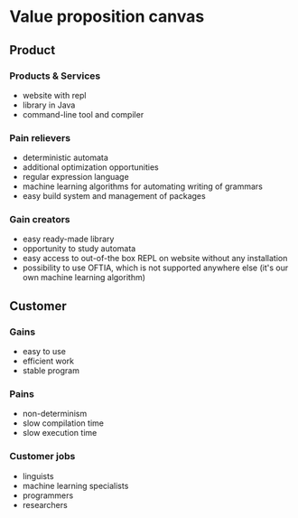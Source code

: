 # Value proposition canvas

## Product

### Products & Services

- website with repl
- library in Java
- command-line tool and compiler

### Pain relievers

- deterministic automata
- additional optimization opportunities
- regular expression language 
- machine learning algorithms for automating writing of grammars
- easy build system and management of packages

### Gain creators

- easy ready-made library
- opportunity to study automata
- easy access to out-of-the box REPL on website without any installation
- possibility to use OFTIA, which is not supported anywhere else (it's our own machine learning algorithm)

## Customer

### Gains

- easy to use
- efficient work 
- stable program

### Pains

- non-determinism
- slow compilation time
- slow execution time

### Customer jobs

- linguists
- machine learning specialists
- programmers
- researchers
